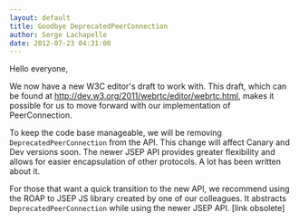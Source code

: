 ```yaml
---
layout: default
title: Goodbye DeprecatedPeerConnection
author: Serge Lachapelle
date: 2012-07-23 04:31:00
---
```


Hello everyone,

We now have a new W3C editor's draft to work with. This draft, which can be
found at <http://dev.w3.org/2011/webrtc/editor/webrtc.html>, makes it possible
for us to move forward with our implementation of PeerConnection.

To keep the code base manageable, we will be removing
`DeprecatedPeerConnection` from the API. This change will affect Canary and
Dev versions soon. The newer JSEP API provides greater flexibility and allows
for easier encapsulation of other protocols. A lot has been written about it.

For those that want a quick transition to the new API, we recommend using the
ROAP to JSEP JS library created by one of our colleagues. It abstracts
`DeprecatedPeerConnection` while using the newer JSEP API. [link obsolete]
